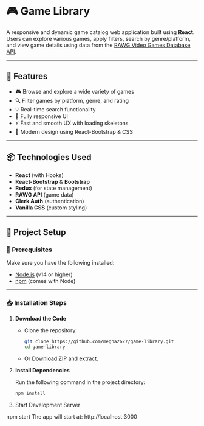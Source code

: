 # 🎮 Game Library

A responsive and dynamic game catalog web application built using **React**. Users can explore various games, apply filters, search by genre/platform, and view game details using data from the [RAWG Video Games Database API](https://rawg.io/apidocs).

---

## 🚀 Features

- 🎮 Browse and explore a wide variety of games
- 🔍 Filter games by platform, genre, and rating
- 💡 Real-time search functionality
- 📱 Fully responsive UI
- ⚡ Fast and smooth UX with loading skeletons
- 🎨 Modern design using React-Bootstrap & CSS

---

## 📦 Technologies Used

- **React** (with Hooks)
- **React-Bootstrap** & **Bootstrap**
- **Redux** (for state management)
- **RAWG API** (game data)
- **Clerk Auth** (authentication)
- **Vanilla CSS** (custom styling)

---

## 📁 Project Setup

### 🔧 Prerequisites

Make sure you have the following installed:

- [Node.js](https://nodejs.org/) (v14 or higher)
- [npm](https://www.npmjs.com/) (comes with Node)

---

### 📥 Installation Steps

1. **Download the Code**

   - Clone the repository:
     ```bash
     git clone https://github.com/megha2627/game-library.git
     cd game-library
     ```
   - Or [Download ZIP](https://github.com/megha2627/game-library/archive/refs/heads/main.zip) and extract.

2. **Install Dependencies**

   Run the following command in the project directory:
   ```bash
   npm install


3. Start Development Server

npm start
The app will start at: http://localhost:3000
